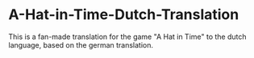 # A-Hat-in-Time-Dutch-Translation

This is a fan-made translation for the game "A Hat in Time" to the dutch language, based on the german translation.
